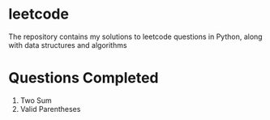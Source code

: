 # leetcode
The repository contains my solutions to leetcode questions in Python, along with data structures and algorithms
# Questions Completed
1. Two Sum
2. Valid Parentheses

